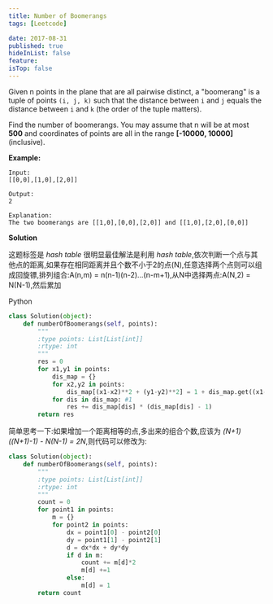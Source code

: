 ```yaml
---
title: Number of Boomerangs
tags: [Leetcode]

date: 2017-08-31
published: true
hideInList: false
feature: 
isTop: false
---
```








Given n points in the plane that are all pairwise distinct, a "boomerang" is a tuple of points <code>(i, j, k)</code> such that the distance between <code>i</code> and <code>j</code> equals the distance between <code>i</code> and <code>k</code> (the order of the tuple matters).

Find the number of boomerangs. You may assume that n will be at most **500** and coordinates of points are all in the range **[-10000, 10000]** (inclusive).

**Example:**

```
Input:
[[0,0],[1,0],[2,0]]

Output:
2

Explanation:
The two boomerangs are [[1,0],[0,0],[2,0]] and [[1,0],[2,0],[0,0]]
```

**Solution**

这题标签是 *hash table* 很明显最佳解法是利用 *hash table*,依次判断一个点与其他点的距离,如果存在相同距离并且个数不小于2的点(N),任意选择两个点则可以组成回旋镖,排列组合:A(n,m) = n(n-1)(n-2)...(n-m+1),从N中选择两点:A(N,2) = N(N-1),然后累加


Python

```python
class Solution(object):
    def numberOfBoomerangs(self, points):
        """
        :type points: List[List[int]]
        :rtype: int
        """
        res = 0
        for x1,y1 in points:
            dis_map = {}
            for x2,y2 in points:
                dis_map[(x1-x2)**2 + (y1-y2)**2] = 1 + dis_map.get((x1-x2)**2 + (y1-y2)**2,0)
            for dis in dis_map: #1
                res += dis_map[dis] * (dis_map[dis] - 1)
        return res
```

简单思考一下:如果增加一个距离相等的点,多出来的组合个数,应该为 *(N+1)((N+1)-1) - N(N-1) = 2N*,则代码可以修改为:


```python
class Solution(object):
    def numberOfBoomerangs(self, points):
        """
        :type points: List[List[int]]
        :rtype: int
        """
        count = 0
        for point1 in points:
            m = {}
            for point2 in points:
                dx = point1[0] - point2[0]
                dy = point1[1] - point2[1]
                d = dx*dx + dy*dy
                if d in m:
                    count += m[d]*2
                    m[d] +=1
                else:
                    m[d] = 1
        return count
```

